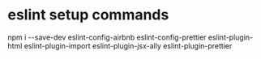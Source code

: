 # eslint setup commands

npm i --save-dev eslint-config-airbnb  eslint-config-prettier eslint-plugin-html eslint-plugin-import eslint-plugin-jsx-ally eslint-plugin-prettier
